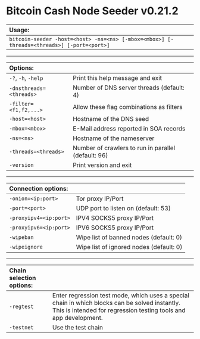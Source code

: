 # Bitcoin Cash Node Seeder v0.21.2

| **Usage:**                                                                                |   |
| :---------------------------------------------------------------------------------------- | - |
| `bitcoin-seeder -host=<host> -ns=<ns> [-mbox=<mbox>] [-threads=<threads>] [-port=<port>]` |   |

***

| **Options:**            |                                                     |
| :---------------------- | --------------------------------------------------- |
| `-?`, `-h`, `-help`     | Print this help message and exit                    |
| `-dnsthreads=<threads>` | Number of DNS server threads (default: 4)           |
| `-filter=<f1,f2,...>`   | Allow these flag combinations as filters            |
| `-host=<host>`          | Hostname of the DNS seed                            |
| `-mbox=<mbox>`          | E-Mail address reported in SOA records              |
| `-ns=<ns>`              | Hostname of the nameserver                          |
| `-threads=<threads>`    | Number of crawlers to run in parallel (default: 96) |
| `-version`              | Print version and exit                              |

***

| **Connection options:** |                                         |
| :---------------------- | --------------------------------------- |
| `-onion=<ip:port>`      | Tor proxy IP/Port                       |
| `-port=<port>`          | UDP port to listen on (default: 53)     |
| `-proxyipv4=<ip:port>`  | IPV4 SOCKS5 proxy IP/Port               |
| `-proxyipv6=<ip:port>`  | IPV6 SOCKS5 proxy IP/Port               |
| `-wipeban`              | Wipe list of banned nodes (default: 0)  |
| `-wipeignore`           | Wipe list of ignored nodes (default: 0) |

***

| **Chain selection options:** |                                                                                                                                                                    |
| :--------------------------- | ------------------------------------------------------------------------------------------------------------------------------------------------------------------ |
| `-regtest`                   | Enter regression test mode, which uses a special chain in which blocks can be solved instantly. This is intended for regression testing tools and app development. |
| `-testnet`                   | Use the test chain                                                                                                                                                 |
